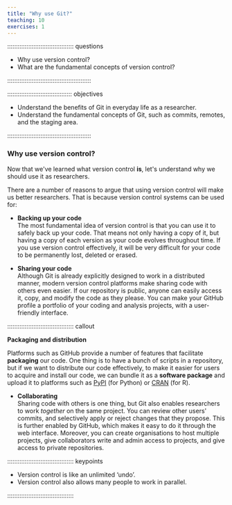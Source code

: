 ```yaml
---
title: "Why use Git?"
teaching: 10
exercises: 1
---
```


:::::::::::::::::::::::::::::::::::::: questions 

- Why use version control?
- What are the fundamental concepts of version control?

::::::::::::::::::::::::::::::::::::::::::::::::

::::::::::::::::::::::::::::::::::::: objectives

- Understand the benefits of Git in everyday life as a researcher.
- Understand the fundamental concepts of Git, such as commits, remotes, and the staging area.

::::::::::::::::::::::::::::::::::::::::::::::::

### Why use version control?

Now that we've learned what version control **is**, let's understand why we should use it as researchers.

There are a number of reasons to argue that using version control will make us better researchers. That is because 
version control systems can be used for:

- **Backing up your code**  
The most fundamental idea of version control is that you can use it to safely back up your code. That means not only
having a copy of it, but having a copy of each version as your code evolves throughout time. If you use version control
effectively, it will be very difficult for your code to be permanently lost, deleted or erased.

- **Sharing your code**  
Although Git is already explicitly designed to work in a distributed manner, modern version control platforms
make sharing code with others even easier. If our repository is public, anyone can easily access it, copy, and modify the code as they please.
You can make your GitHub profile a portfolio of your coding and analysis projects, with a user-friendly interface.

:::::::::::::::::::::::::::::::::::::: callout

**Packaging and distribution**

Platforms such as GitHub provide a number of features that facilitate **packaging** our code. One thing is to have a bunch of scripts in
a repository, but if we want to distribute our code effectively, to make it easier for users to acquire and install our code, we can bundle
it as a **software package** and upload it to platforms such as [PyPI](https://pypi.python.org/) (for Python) or [CRAN](https://cran.r-project.org/) (for R).

- **Collaborating**  
Sharing code with others is one thing, but Git also enables researchers to work *together* on the same project. You can review other users' commits,
and selectively apply or reject changes that they propose. This is further enabled by GitHub, which makes it easy to do it through the web interface.
Moreover, you can create organisations to host multiple projects, give collaborators write and admin access to projects, and give access to private repositories.

:::::::::::::::::::::::::::::::::::::: keypoints

- Version control is like an unlimited ‘undo’.
- Version control also allows many people to work in parallel.

::::::::::::::::::::::::::::::::::::::
